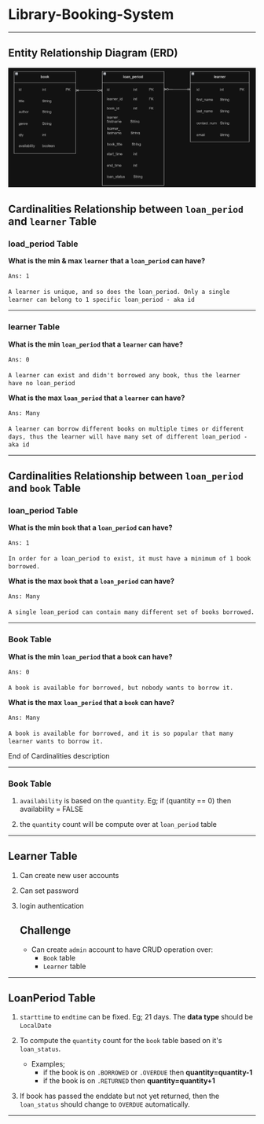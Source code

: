 # Library-Booking-System 
***

## Entity Relationship Diagram (ERD)

![Schema_Diagram](https://github.com/eggOnion/Library-Booking-System/blob/main/Schema%20Diagram.png?raw=true)


## Cardinalities Relationship between `loan_period` and `learner` Table

### load_period Table

**What is the min & max `learner` that a `loan_period` can have?**
```
Ans: 1

A learner is unique, and so does the loan_period. Only a single learner can belong to 1 specific loan_period - aka id
```
---
### learner Table 

**What is the min `loan_period` that a `learner` can have?** 
```
Ans: 0

A learner can exist and didn't borrowed any book, thus the learner have no loan_period
```

**What is the max `loan_period` that a `learner` can have?**
```
Ans: Many

A learner can borrow different books on multiple times or different days, thus the learner will have many set of different loan_period - aka id
```
***

## Cardinalities Relationship between `loan_period` and `book` Table

### loan_period Table

**What is the min `book` that a `loan_period` can have?**
```
Ans: 1

In order for a loan_period to exist, it must have a minimum of 1 book borrowed.
```

**What is the max `book` that a `loan_period` can have?**
```
Ans: Many

A single loan_period can contain many different set of books borrowed.
```
---

### Book Table
**What is the min `loan_period` that a `book` can have?**
```
Ans: 0

A book is available for borrowed, but nobody wants to borrow it.
```

**What is the max `loan_period` that a `book` can have?**
```
Ans: Many

A book is available for borrowed, and it is so popular that many learner wants to borrow it.
```

End of Cardinalities description

***


### Book Table

1. `availability` is based on the `quantity`. Eg; if (quantity == 0) then availability = FALSE

2. the `quantity` count will be compute over at `loan_period` table

***


## Learner Table

1. Can create new user accounts
2. Can set password
3. login authentication

    ## Challenge
    * Can create `admin` account to have CRUD operation over:
        * `Book` table
        * `Learner` table

***


## LoanPeriod Table

1. `starttime` to `endtime` can be fixed. Eg; 21 days. The **data type** should be `LocalDate`

2.  To compute the `quantity` count for the `book` table based on it's `loan_status`.
    * Examples; 
        * if the book is on `.BORROWED` or `.OVERDUE` then **quantity=quantity-1**
        * if the book is on `.RETURNED` then  **quantity=quantity+1**
            
3. If book has passed the enddate but not yet returned, then the `loan_status` should change to `OVERDUE` automatically.

***
